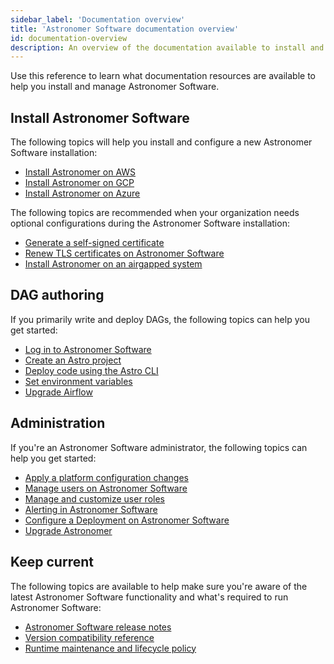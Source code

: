 ```yaml
---
sidebar_label: 'Documentation overview'
title: 'Astronomer Software documentation overview'
id: documentation-overview
description: An overview of the documentation available to install and manage Astronomer Software.
---
```


Use this reference to learn what documentation resources are available to help you install and manage Astronomer Software.

## Install Astronomer Software 

The following topics will help you install and configure a new Astronomer Software installation: 

- [Install Astronomer on AWS](install-aws-standard.md)
- [Install Astronomer on GCP](install-gcp-standard.md)
- [Install Astronomer on Azure](install-azure-standard.md)

The following topics are recommended when your organization needs optional configurations during the Astronomer Software installation: 

- [Generate a self-signed certificate](self-signed-certificate.md)
- [Renew TLS certificates on Astronomer Software](renew-tls-cert.md)
- [Install Astronomer on an airgapped system](install-airgapped.md)

## DAG authoring

If you primarily write and deploy DAGs, the following topics can help you get started:

- [Log in to Astronomer Software](log-in-to-software.md)
- [Create an Astro project](create-project.md)
- [Deploy code using the Astro CLI](deploy-cli.md)
- [Set environment variables](environment-variables.md)
- [Upgrade Airflow](manage-airflow-versions.md)

## Administration

If you're an Astronomer Software administrator, the following topics can help you get started:

- [Apply a platform configuration changes](apply-platform-config.md)
- [Manage users on Astronomer Software](workspace-permissions.md)
- [Manage and customize user roles](manage-platform-users.md)
- [Alerting in Astronomer Software](platform-alerts.md)
- [Configure a Deployment on Astronomer Software](configure-deployment.md)
- [Upgrade Astronomer](upgrade-astronomer.md)

## Keep current

The following topics are available to help make sure you're aware of the latest Astronomer Software functionality and what's required to run Astronomer Software: 

- [Astronomer Software release notes](release-notes.md)
- [Version compatibility reference](version-compatibility-reference.md)
- [Runtime maintenance and lifecycle policy](runtime-version-lifecycle-policy.mdx)